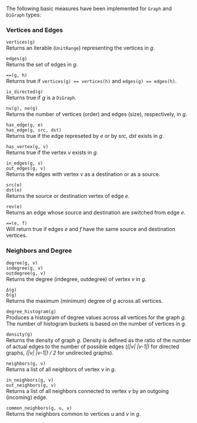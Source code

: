 The following basic measures have been implemented for `Graph` and `DiGraph` types:

### Vertices and Edges

`vertices(g)`  
Returns an iterable (`UnitRange`) representing the vertices in *g*.

`edges(g)`  
Returns the set of edges in *g*.

`==(g, h)`  
Returns true if `vertices(g) == vertices(h)` and `edges(g) == edges(h)`.

`is_directed(g)`  
Returns true if *g* is a `DiGraph`.

`nv(g), ne(g)`  
Returns the number of vertices (order) and edges (size), respectively, in *g*.

`has_edge(g, e)`  
`has_edge(g, src, dst)`  
Returns true if the edge represeted by *e* or by *src, dst* exists in *g*.

`has_vertex(g, v)`  
Returns true if the vertex *v* exists in *g*.

`in_edges(g, v)`  
`out_edges(g, v)`  
Returns the edges with vertex *v* as a destination or as a source.

`src(e)`  
`dst(e)`  
Returns the source or destination vertex of edge *e*.

`rev(e)`  
Returns an edge whose source and destination are switched from edge *e*.

`==(e, f)`  
Will return true if edges *e* and *f* have the same source and destination vertices.

### Neighbors and Degree

`degree(g, v)`  
`indegree(g, v)`  
`outdegree(g, v)`  
Returns the degree (indegree, outdegree) of vertex *v* in *g*.

`Δ(g)`  
`δ(g)`  
Returns the maximum (minimum) degree of *g* across all vertices.

`degree_histogram(g)`  
Produces a histogram of degree values across all vertices for the graph *g*. The number of histogram buckets is based on the number of vertices in *g*.

`density(g)`  
Returns the density of graph *g*. Density is defined as the ratio of the number of actual edges to the number of possible edges (*(|v| |v-1|)* for directed graphs, *(|v| |v-1|) / 2* for undirected graphs).

`neighbors(g, v)`  
Returns a list of all neighbors of vertex *v* in *g*.

`in_neighbors(g, v)`  
`out_neighbors(g, v)`  
Returns a list of all neighbors connected to vertex *v* by an outgoing (incoming) edge.

`common_neighbors(g, u, v)`  
Returns the neighbors common to vertices *u* and *v* in *g*.
